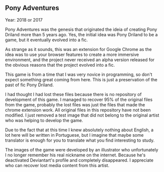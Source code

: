 ## Pony Adventures

Year: 2018 or 2017

Pony Adventures was the genesis that originated the ideia of creating Pony Driland more than 5 years ago. Yes, the initial idea was Pony Driland to be a game, but it eventually evolved into a fic.

As strange as it sounds, this was an extension for Google Chrome as the idea was to use your browser features to create a more immersive environment, and the project never received an alpha version released for the obvious reasons that the project evolved into a fic.

This game is from a time that I was very novice in programming, so don't expect something great coming from here. This is just a preservation of the past of fic Pony Driland.

I had thought I had lost these files because there is no repository of development of this game. I managed to recover 95% of the original files from the game, probably the lost files was just the files that made the chrome extension work. All original files in this repository have not been modified. I just removed a test image that did not belong to the original artist who was helping to develop the game.

Due to the fact that at this time I knew absolutely nothing about English, a lot here will be written in Portuguese, but I imagine that maybe some translator is enough for you to translate what you find interesting to study.

The images of the game were developed by an illustrator who unfortunately I no longer remember his real nickname on the internet. Because he's deactivated Deviantart's profile and completely disappeared. I appreciate who can recover lost media content from this artist.

